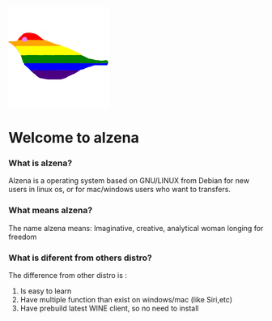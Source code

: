 ![logo](https://raw.githubusercontent.com/evokzh/alzena/master/logo/logo_200x200.png)

# Welcome to alzena

### What is alzena?
Alzena is a operating system based on GNU/LINUX from Debian for new users in linux os, or for mac/windows users who want to transfers.
### What means alzena?
The name alzena means: Imaginative, creative, analytical woman longing for freedom
### What is diferent from others distro?
The difference from other distro is :
1. Is easy to learn
2. Have multiple function than exist on windows/mac (like Siri,etc)
3. Have prebuild latest WINE client, so no need to install
